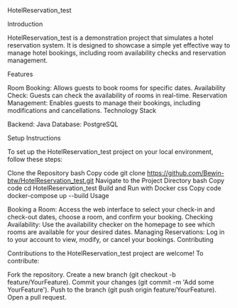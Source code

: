 HotelReservation_test

Introduction

HotelReservation_test is a demonstration project that simulates a hotel reservation system. It is designed to showcase a simple yet effective way to manage hotel bookings, including room availability checks and reservation management.

Features

Room Booking: Allows guests to book rooms for specific dates.
Availability Check: Guests can check the availability of rooms in real-time.
Reservation Management: Enables guests to manage their bookings, including modifications and cancellations.
Technology Stack

Backend: Java
Database: PostgreSQL

Setup Instructions

To set up the HotelReservation_test project on your local environment, follow these steps:

Clone the Repository
bash
Copy code
git clone https://github.com/Bewin-btw/HotelReservation_test.git
Navigate to the Project Directory
bash
Copy code
cd HotelReservation_test
Build and Run with Docker
css
Copy code
docker-compose up --build
Usage

Booking a Room: Access the web interface to select your check-in and check-out dates, choose a room, and confirm your booking.
Checking Availability: Use the availability checker on the homepage to see which rooms are available for your desired dates.
Managing Reservations: Log in to your account to view, modify, or cancel your bookings.
Contributing

Contributions to the HotelReservation_test project are welcome! To contribute:

Fork the repository.
Create a new branch (git checkout -b feature/YourFeature).
Commit your changes (git commit -m 'Add some YourFeature').
Push to the branch (git push origin feature/YourFeature).
Open a pull request.
